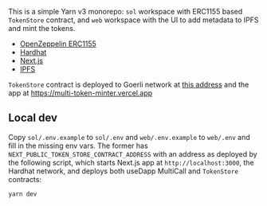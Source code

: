 This is a simple Yarn v3 monorepo: `sol` workspace with ERC1155 based `TokenStore` contract, and `web` workspace with the UI to add metadata to IPFS and mint the tokens.

- [OpenZeppelin ERC1155](https://docs.openzeppelin.com/contracts/3.x/erc1155)
- [Hardhat](https://hardhat.org/)
- [Next.js](https://nextjs.org/)
- [IPFS](https://ipfs.io/)

`TokenStore` contract is deployed to Goerli network at [this address](https://goerli.etherscan.io/address/0x22448d0D2a0685c713e568272de1aFc7F8BEE644) and the app at https://multi-token-minter.vercel.app

## Local dev

Copy `sol/.env.example` to `sol/.env` and `web/.env.example` to `web/.env` and fill in the missing env vars. The former has `NEXT_PUBLIC_TOKEN_STORE_CONTRACT_ADDRESS` with an address as deployed by the following script, which starts Next.js app at `http://localhost:3000`, the Hardhat network, and deploys both useDapp MultiCall and `TokenStore` contracts:

```bash
yarn dev
```